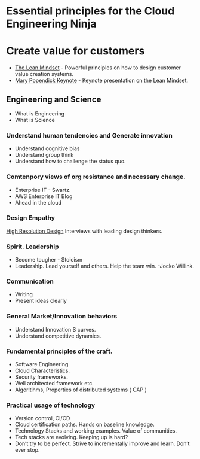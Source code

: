 # Essential principles for the Cloud Engineering Ninja



# Create value for customers

* [The Lean Mindset](http://www.poppendieck.com/) - Powerful principles on how to design customer value creation systems.
* [Mary Popendick Keynote](https://www.youtube.com/watch?v=TwasxNk1824&t=2287s) - Keynote presentation on the Lean Mindset.

## Engineering and Science

*  What is Engineering
*  What is Science

### Understand human tendencies and Generate innovation
* Understand cognitive bias
* Understand group think
* Understand how to challenge the status quo.

### Comtenpory views of org resistance and necessary change.
* Enterprise IT - Swartz.
* AWS Enterprise IT Blog
* Ahead in the cloud

### Design Empathy
[High Resolution Design](https://www.youtube.com/channel/UCzBkNPSxw15qrW_Y8p-oCUw) Interviews with leading design thinkers.


### Spirit. Leadership
*  Become tougher - Stoicism
* Leadership. Lead yourself and others. Help the team win. -Jocko Willink.

### Communication
* Writing
* Present ideas clearly

### General Market/Innovation behaviors
* Understand Innovation S curves.
* Understand competitive dynamics.


### Fundamental principles of the craft.
* Software Engineering
* Cloud Characteristics.
* Security frameworks.
* Well architected framework etc.
* Algoritihms, Properties of distributed systems ( CAP )

### Practical  usage of technology
* Version control, CI/CD
* Cloud certification paths. Hands on baseline knowledge.
* Technology Stacks and working examples. Value of communities.
* Tech stacks are evolving. Keeping  up is hard?
* Don’t try to be perfect. Strive to incrementally improve and learn. Don’t ever stop.
